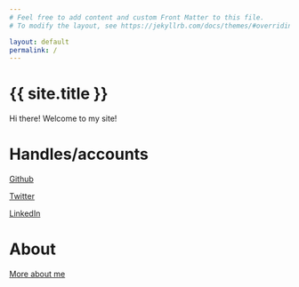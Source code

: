 ```yaml
---
# Feel free to add content and custom Front Matter to this file.
# To modify the layout, see https://jekyllrb.com/docs/themes/#overriding-theme-defaults

layout: default
permalink: /
---
```


# {{ site.title }}
Hi there! Welcome to my site!

# Handles/accounts
[Github](https://www.github.com/varunturlapati)

[Twitter](https://www.twitter.com/varunturlapati)

[LinkedIn](https://www.linkedin.com/in/varunturlapati)

# About
[More about me](about)
